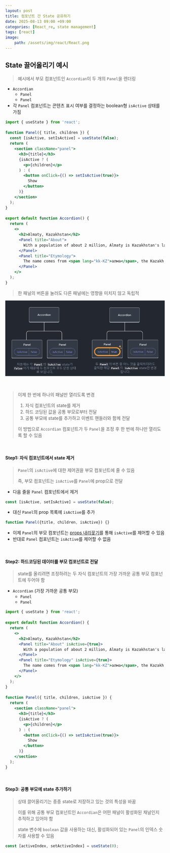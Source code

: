 ```yaml
---
layout: post
title: 컴포넌트 간 State 공유하기
date: 2025-08-13 09:00 +09:00
categories: [React_re, state management]
tags: [react]
image:
    path: /assets/img/react/React.png
---
```


## State 끌어올리기 예시

> 예시에서 부모 컴포넌트인 `Accordian`이 두 개의 `Panel`을 렌더링

- `Accordian`
  - `Panel`
  - `Panel`
- 각 `Panel` 컴포넌트는 콘텐츠 표시 여부를 결정하는 boolean형 `isActive` 상태를 가짐

```jsx
import { useState } from 'react';

function Panel({ title, children }) {
  const [isActive, setIsActive] = useState(false);
  return (
    <section className="panel">
      <h3>{title}</h3>
      {isActive ? (
        <p>{children}</p>
      ) : (
        <button onClick={() => setIsActive(true)}>
          Show
        </button>
      )}
    </section>
  );
}

export default function Accordion() {
  return (
    <>
      <h2>Almaty, Kazakhstan</h2>
      <Panel title="About">
        With a population of about 2 million, Almaty is Kazakhstan's largest city. From 1929 to 1997, it was its capital city.
      </Panel>
      <Panel title="Etymology">
        The name comes from <span lang="kk-KZ">алма</span>, the Kazakh word for "apple" and is often translated as "full of apples". In fact, the region surrounding Almaty is thought to be the ancestral home of the apple, and the wild <i lang="la">Malus sieversii</i> is considered a likely candidate for the ancestor of the modern domestic apple.
      </Panel>
    </>
  );
}
```

> 한 패널의 버튼을 눌러도 다른 패널에는 영향을 미치지 않고 독립적

![alt text](/assets/img/react/react_re_18_01.png)

<br>

> 이제 한 번에 하나의 패널만 열리도록 변경
>
> 1. 자식 컴포넌트의 state를 제거
> 2. 하드 코딩된 값을 공통 부모로부터 전달
> 3. 공통 부모에 state를 추가하고 이벤트 핸들러와 함께 전달
>
> 이 방법으로 `Accordian` 컴포넌트가 두 `Panel`을 조정 후 한 번에 하나만 열리도록 할 수 있음

<br>

#### Step1: 자식 컴포넌트에서 state 제거

> `Panel`의 `isActive`에 대한 제어권을 부모 컴포넌트에 줄 수 있음
>
> 즉, 부모 컴포넌트는 `isActive`를 `Panel`에 prop으로 전달

- 다음 줄을 `Panel` 컴포넌트에서 제거

```jsx
const [isActive, setIsActive] = useState(false);
```

- 대신 `Panel`의 prop 목록에 `isActive`를 추가

```jsx
function Panel({title, children, isActive}) {}
```

- 이제 `Panel`의 부모 컴포넌트는 [props 내리꽂기](https://ko.react.dev/learn/passing-props-to-a-component)를 통해 `isActive`를 제어할 수 있음
- 반대로 `Panel` 컴포넌트는 `isActive`를 제어할 수 없음

<br>

#### Step2: 하드코딩된 데이터를 부모 컴포넌트로 전달

> state를 올리려면 조정하려는 두 자식 컴포넌트의 가장 가까운 공통 부모 컴포넌트에 두어야 함

- `Accordian` (가장 가까운 공통 부모)
  - `Panel`
  - `Panel`

```jsx
import { useState } from 'react';

export default function Accordion() {
  return (
    <>
      <h2>Almaty, Kazakhstan</h2>
      <Panel title="About" isActive={true}>
        With a population of about 2 million, Almaty is Kazakhstan's largest city. From 1929 to 1997, it was its capital city.
      </Panel>
      <Panel title="Etymology" isActive={true}>
        The name comes from <span lang="kk-KZ">алма</span>, the Kazakh word for "apple" and is often translated as "full of apples". In fact, the region surrounding Almaty is thought to be the ancestral home of the apple, and the wild <i lang="la">Malus sieversii</i> is considered a likely candidate for the ancestor of the modern domestic apple.
      </Panel>
    </>
  );
}

function Panel({ title, children, isActive }) {
  return (
    <section className="panel">
      <h3>{title}</h3>
      {isActive ? (
        <p>{children}</p>
      ) : (
        <button onClick={() => setIsActive(true)}>
          Show
        </button>
      )}
    </section>
  );
}
```

<br>

#### Step3: 공통 부모에 state 추가하기

> 상태 끌어올리기는 종종 state로 저장하고 있는 것의 특성을 바꿈
>
> 이를 위해 공통 부모 컴포넌트인 `Accordian`은 어떤 패널이 활성화된 채널인지 추적하고 있어야 함
>
> state 변수에 `boolean` 값을 사용하는 대신, 활성화되어 있는 `Panel`의 인덱스 숫자를 사용할 수 있음

```jsx
const [activeIndex, setActiveIndex] = useState(0);